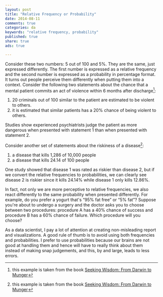 ```yaml
---
layout: post
title: "Relative Frequency or Probability"
date: 2014-08-11 
comments: true
categories: da
keywords: "relative frequency, probability"
published: true
share: true
ads: true

---
```

Consider these two numbers: 5 out of 100 and 5%. They are the same, just expressed differently. The first number is expressed as a relative frequency and the second number is expressed as a probability in percentage format. It turns out people perceive them differently when putting them into a context. Consider the following two statements about the chance that a mental patient commits an act of violence within 6 months after discharge[^1]:

1. 20 criminals out of 100 similar to the patient are estimated to be violent to others.
2. it is estimated that similar patients has a 20% chance of being violent to others.

Studies show experienced psychiatrists judge the patient as more dangerous when presented with statement 1 than when presented with statement 2.

Consider another set of statements about the riskiness of a disease[^2]:

1. a disease that kills 1,286 of 10,000 people
2. a disease that kills 24.14 of 100 people

One study showed that disease 1 was rated as riskier than disease 2, but if we convert the relative frequencies to probabilities, we can clearly see disease 2 is riskier since it kills 24.14% while disease 1 only kills 12.86%. 

In fact, not only we are more perceptive to relative frequencies, we also react differently to the same probability when presented differently. For example, do you prefer a yogurt that's “95% fat free” or “5% fat”? Suppose you're about to undergo a surgery and the doctor asks you to choose between two procedures: procedure A has a 40% chance of success and procedure B has a 60% chance of failure. Which procedure will you choose?

As a data scientist, I pay a lot of attention at creating non-misleading report and visualizations. A good rule of thumb is to avoid using both frequencies and probabilities. I prefer to use probabilities because our brains are not good at handling them and hence will have to really think about them instead of making snap judgements, and this, by and large, leads to less errors.

[^1]: this example is taken from the book <a href="http://www.amazon.com/gp/product/1578644283/ref=as_li_tl?ie=UTF8&camp=1789&creative=9325&creativeASIN=1578644283&linkCode=as2&tag=cabaceo-20&linkId=ULXBDUV6HFDELDOZ">Seeking Wisdom: From Darwin to Munger</a><img src="http://ir-na.amazon-adsystem.com/e/ir?t=cabaceo-20&l=as2&o=1&a=1578644283" width="1" height="1" border="0" alt="" style="border:none !important; margin:0px !important;" />

[^2]: this example is taken from the book <a href="http://www.amazon.com/gp/product/1578644283/ref=as_li_tl?ie=UTF8&camp=1789&creative=9325&creativeASIN=1578644283&linkCode=as2&tag=cabaceo-20&linkId=ULXBDUV6HFDELDOZ">Seeking Wisdom: From Darwin to Munger</a><img src="http://ir-na.amazon-adsystem.com/e/ir?t=cabaceo-20&l=as2&o=1&a=1578644283" width="1" height="1" border="0" alt="" style="border:none !important; margin:0px !important;" />

